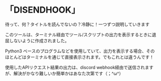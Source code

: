 # 「DISENDHOOK」

待って、何？タイトルを読んでないの？冷静に！一つずつ説明していきます

このツールは、ターミナル経由でツール/スクリプトの出力を表示するときに退屈しないように作成されました。

Python3 ベースのプログラムなどを使用していて、出力を表示する場合、そのほとんどはターミナルを通じて直接表示されます。でもこれとは違うんです！

使用したAPIリクエスト結果の出力は、discord webhook経由で送信されますが、解決がかなり難しいか簡単かはあなた次第です（⁠；⁠^⁠ω⁠^⁠）

